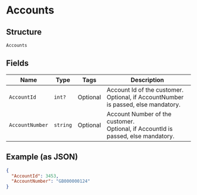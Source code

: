 
# Accounts

## Structure

`Accounts`

## Fields

| Name | Type | Tags | Description |
|  --- | --- | --- | --- |
| `AccountId` | `int?` | Optional | Account Id of the customer.<br>Optional, if AccountNumber is passed, else mandatory. |
| `AccountNumber` | `string` | Optional | Account Number of the customer.<br>Optional, if AccountId is passed, else mandatory. |

## Example (as JSON)

```json
{
  "AccountId": 3453,
  "AccountNumber": "GB000000124"
}
```


